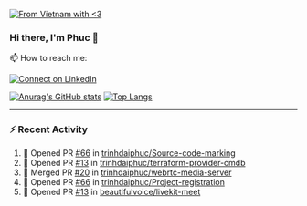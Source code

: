 [![From Vietnam with <3](https://raw.githubusercontent.com/webuild-community/badge/master/svg/love.svg)](https://webuild.community)

### Hi there, I'm Phuc 👋

📫 How to reach me:

[![Connect on LinkedIn](https://img.shields.io/badge/--linkedin?label=LinkedIn&logo=LinkedIn&style=social)](https://www.linkedin.com/in/trinh-dai-phuc/)


[![Anurag's GitHub stats](https://phuc-github-readme-stats.vercel.app/api?username=trinhdaiphuc&count_private=true&show_icons=true&theme=synthwave)](https://github.com/anuraghazra/github-readme-stats)
[![Top Langs](https://phuc-github-readme-stats.vercel.app/api/top-langs/?username=trinhdaiphuc&theme=synthwave&show_icons=true&layout=compact&langs_count=8&hide=html,css,scss,less,handlebars,ejs)](https://github.com/anuraghazra/github-readme-stats)


---

### :zap: Recent Activity

<!--START_SECTION:activity-->
1. 💪 Opened PR [#66](https://github.com/trinhdaiphuc/Source-code-marking/pull/66) in [trinhdaiphuc/Source-code-marking](https://github.com/trinhdaiphuc/Source-code-marking)
2. 💪 Opened PR [#13](https://github.com/trinhdaiphuc/terraform-provider-cmdb/pull/13) in [trinhdaiphuc/terraform-provider-cmdb](https://github.com/trinhdaiphuc/terraform-provider-cmdb)
3. 🎉 Merged PR [#20](https://github.com/trinhdaiphuc/webrtc-media-server/pull/20) in [trinhdaiphuc/webrtc-media-server](https://github.com/trinhdaiphuc/webrtc-media-server)
4. 💪 Opened PR [#66](https://github.com/trinhdaiphuc/Project-registration/pull/66) in [trinhdaiphuc/Project-registration](https://github.com/trinhdaiphuc/Project-registration)
5. 💪 Opened PR [#13](https://github.com/beautifulvoice/livekit-meet/pull/13) in [beautifulvoice/livekit-meet](https://github.com/beautifulvoice/livekit-meet)
<!--END_SECTION:activity-->
